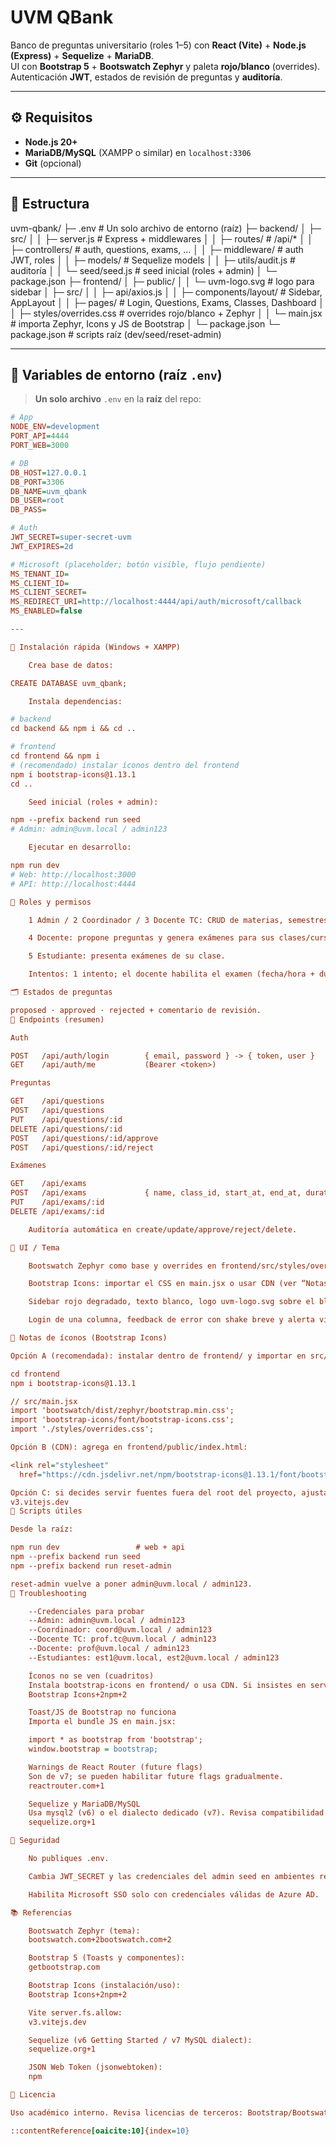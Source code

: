 # UVM QBank

Banco de preguntas universitario (roles 1–5) con **React (Vite)** + **Node.js (Express)** + **Sequelize** + **MariaDB**.  
UI con **Bootstrap 5** + **Bootswatch Zephyr** y paleta **rojo/blanco** (overrides).  
Autenticación **JWT**, estados de revisión de preguntas y **auditoría**.

---

## ⚙️ Requisitos

- **Node.js 20+**
- **MariaDB/MySQL** (XAMPP o similar) en `localhost:3306`
- **Git** (opcional)

---

## 🧩 Estructura

uvm-qbank/
├─ .env # Un solo archivo de entorno (raíz)
├─ backend/
│ ├─ src/
│ │ ├─ server.js # Express + middlewares
│ │ ├─ routes/ # /api/*
│ │ ├─ controllers/ # auth, questions, exams, ...
│ │ ├─ middleware/ # auth JWT, roles
│ │ ├─ models/ # Sequelize models
│ │ ├─ utils/audit.js # auditoría
│ │ └─ seed/seed.js # seed inicial (roles + admin)
│ └─ package.json
├─ frontend/
│ ├─ public/
│ │ └─ uvm-logo.svg # logo para sidebar
│ ├─ src/
│ │ ├─ api/axios.js
│ │ ├─ components/layout/ # Sidebar, AppLayout
│ │ ├─ pages/ # Login, Questions, Exams, Classes, Dashboard
│ │ ├─ styles/overrides.css # overrides rojo/blanco + Zephyr
│ │ └─ main.jsx # importa Zephyr, Icons y JS de Bootstrap
│ └─ package.json
└─ package.json # scripts raíz (dev/seed/reset-admin)


---

## 🔐 Variables de entorno (raíz `.env`)

> **Un solo archivo** `.env` en la **raíz** del repo:

```ini
# App
NODE_ENV=development
PORT_API=4444
PORT_WEB=3000

# DB
DB_HOST=127.0.0.1
DB_PORT=3306
DB_NAME=uvm_qbank
DB_USER=root
DB_PASS=

# Auth
JWT_SECRET=super-secret-uvm
JWT_EXPIRES=2d

# Microsoft (placeholder; botón visible, flujo pendiente)
MS_TENANT_ID=
MS_CLIENT_ID=
MS_CLIENT_SECRET=
MS_REDIRECT_URI=http://localhost:4444/api/auth/microsoft/callback
MS_ENABLED=false

---

🚀 Instalación rápida (Windows + XAMPP)

    Crea base de datos:

CREATE DATABASE uvm_qbank;

    Instala dependencias:

# backend
cd backend && npm i && cd ..

# frontend
cd frontend && npm i
# (recomendado) instalar íconos dentro del frontend
npm i bootstrap-icons@1.13.1
cd ..

    Seed inicial (roles + admin):

npm --prefix backend run seed
# Admin: admin@uvm.local / admin123

    Ejecutar en desarrollo:

npm run dev
# Web: http://localhost:3000
# API: http://localhost:4444

👥 Roles y permisos

    1 Admin / 2 Coordinador / 3 Docente TC: CRUD de materias, semestres y preguntas; aprobar/rechazar preguntas.

    4 Docente: propone preguntas y genera exámenes para sus clases/curso/semestre/materias asignadas.

    5 Estudiante: presenta exámenes de su clase.

    Intentos: 1 intento; el docente habilita el examen (fecha/hora + duración).

🗂️ Estados de preguntas

proposed · approved · rejected + comentario de revisión.
🧭 Endpoints (resumen)

Auth

POST   /api/auth/login        { email, password } -> { token, user }
GET    /api/auth/me           (Bearer <token>)

Preguntas

GET    /api/questions
POST   /api/questions
PUT    /api/questions/:id
DELETE /api/questions/:id
POST   /api/questions/:id/approve
POST   /api/questions/:id/reject

Exámenes

GET    /api/exams
POST   /api/exams             { name, class_id, start_at, end_at, duration_min }
PUT    /api/exams/:id
DELETE /api/exams/:id

    Auditoría automática en create/update/approve/reject/delete.

🎨 UI / Tema

    Bootswatch Zephyr como base y overrides en frontend/src/styles/overrides.css para fijar rojo como --bs-primary (botones, focus, estados disabled/active/hover).

    Bootstrap Icons: importar el CSS en main.jsx o usar CDN (ver “Notas de íconos”).

    Sidebar rojo degradado, texto blanco, logo uvm-logo.svg sobre el bloque de usuario.

    Login de una columna, feedback de error con shake breve y alerta visible.

🔔 Notas de íconos (Bootstrap Icons)

Opción A (recomendada): instalar dentro de frontend/ y importar en src/main.jsx:

cd frontend
npm i bootstrap-icons@1.13.1

// src/main.jsx
import 'bootswatch/dist/zephyr/bootstrap.min.css';
import 'bootstrap-icons/font/bootstrap-icons.css';
import './styles/overrides.css';

Opción B (CDN): agrega en frontend/public/index.html:

<link rel="stylesheet"
  href="https://cdn.jsdelivr.net/npm/bootstrap-icons@1.13.1/font/bootstrap-icons.min.css">

Opción C: si decides servir fuentes fuera del root del proyecto, ajusta server.fs.allow en frontend/vite.config.js. (Ver docs de Vite).
v3.vitejs.dev
🧪 Scripts útiles

Desde la raíz:

npm run dev                 # web + api
npm --prefix backend run seed
npm --prefix backend run reset-admin

reset-admin vuelve a poner admin@uvm.local / admin123.
🛟 Troubleshooting

    --Credenciales para probar
    --Admin: admin@uvm.local / admin123
    --Coordinador: coord@uvm.local / admin123
    --Docente TC: prof.tc@uvm.local / admin123
    --Docente: prof@uvm.local / admin123
    --Estudiantes: est1@uvm.local, est2@uvm.local / admin123

    Íconos no se ven (cuadritos)
    Instala bootstrap-icons en frontend/ o usa CDN. Si insistes en servir desde fuera, configura server.fs.allow en Vite.
    Bootstrap Icons+2npm+2

    Toast/JS de Bootstrap no funciona
    Importa el bundle JS en main.jsx:

    import * as bootstrap from 'bootstrap';
    window.bootstrap = bootstrap;

    Warnings de React Router (future flags)
    Son de v7; se pueden habilitar future flags gradualmente.
    reactrouter.com+1

    Sequelize y MariaDB/MySQL
    Usa mysql2 (v6) o el dialecto dedicado (v7). Revisa compatibilidad si actualizas.
    sequelize.org+1

🔐 Seguridad

    No publiques .env.

    Cambia JWT_SECRET y las credenciales del admin seed en ambientes reales.

    Habilita Microsoft SSO solo con credenciales válidas de Azure AD.

📚 Referencias

    Bootswatch Zephyr (tema):
    bootswatch.com+2bootswatch.com+2

    Bootstrap 5 (Toasts y componentes):
    getbootstrap.com

    Bootstrap Icons (instalación/uso):
    Bootstrap Icons+2npm+2

    Vite server.fs.allow:
    v3.vitejs.dev

    Sequelize (v6 Getting Started / v7 MySQL dialect):
    sequelize.org+1

    JSON Web Token (jsonwebtoken):
    npm

📄 Licencia

Uso académico interno. Revisa licencias de terceros: Bootstrap/Bootswatch/Bootstrap Icons/Sequelize/jsonwebtoken.

::contentReference[oaicite:10]{index=10}